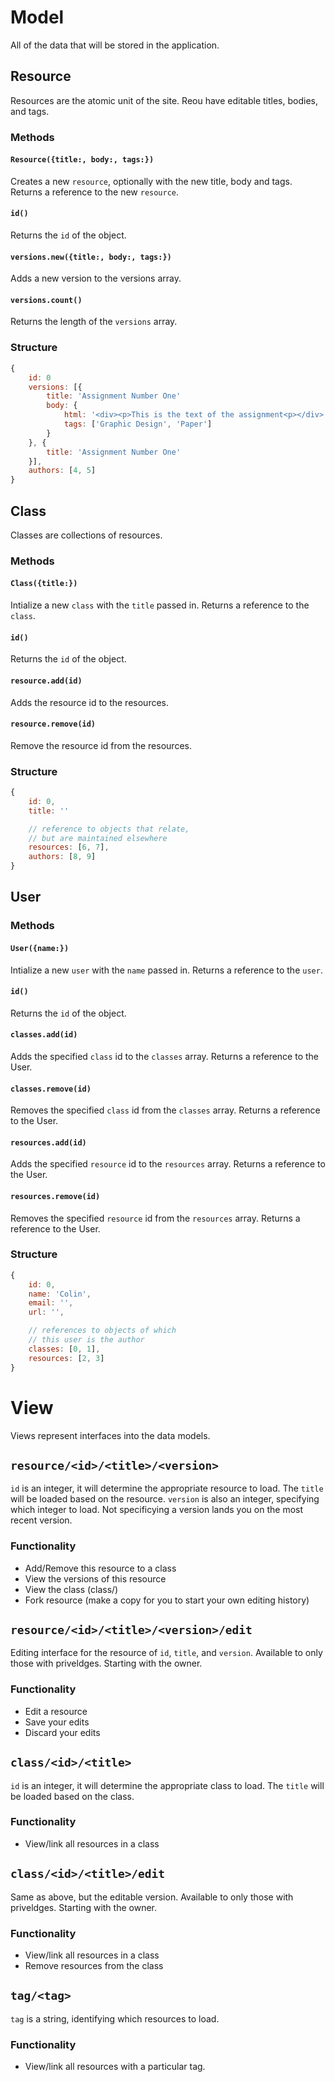 # Model

All of the data that will be stored in the application.

## Resource

Resources are the atomic unit of the site. Reou have editable titles, bodies, and tags.

### Methods

#### `Resource({title:, body:, tags:})`

Creates a new `resource`, optionally with the new title, body and tags.
Returns a reference to the new `resource`.

#### `id()`

Returns the `id` of the object.

#### `versions.new({title:, body:, tags:})`

Adds a new version to the versions array.

#### `versions.count()`

Returns the length of the `versions` array.


### Structure

```Javascript
{
    id: 0
    versions: [{
        title: 'Assignment Number One'
        body: {
            html: '<div><p>This is the text of the assignment<p></div>',
            tags: ['Graphic Design', 'Paper']
        }
    }, {
        title: 'Assignment Number One'
    }],
    authors: [4, 5]
}
```

## Class

Classes are collections of resources.

### Methods

#### `Class({title:})`

Intialize a new `class` with the `title` passed in.
Returns a reference to the `class`.

#### `id()`

Returns the `id` of the object.

#### `resource.add(id)`

Adds the resource id to the resources.

#### `resource.remove(id)`

Remove the resource id from the resources.

### Structure

```Javascript
{
    id: 0,
    title: ''

    // reference to objects that relate,
    // but are maintained elsewhere
    resources: [6, 7],
    authors: [8, 9]
}
```

## User

### Methods

#### `User({name:})`

Intialize a new `user` with the `name` passed in.
Returns a reference to the `user`.

#### `id()`

Returns the `id` of the object.

#### `classes.add(id)`

Adds the specified `class` id to the `classes` array.
Returns a reference to the User.

#### `classes.remove(id)`

Removes the specified `class` id from the `classes` array.
Returns a reference to the User.

#### `resources.add(id)`

Adds the specified `resource` id to the `resources` array.
Returns a reference to the User.

#### `resources.remove(id)`

Removes the specified `resource` id from the `resources` array.
Returns a reference to the User.

### Structure

```Javascript
{
    id: 0,
    name: 'Colin',
    email: '',
    url: '',

    // references to objects of which
    // this user is the author
    classes: [0, 1],
    resources: [2, 3]
}
```


# View

Views represent interfaces into the data models.

## `resource/<id>/<title>/<version>`

`id` is an integer, it will determine the appropriate resource to load. The `title` will be loaded based on the resource. `version` is also an integer, specifying which integer to load. Not specificying a version lands you on the most recent version.

### Functionality

- Add/Remove this resource to a class
- View the versions of this resource
- View the class (class/)
- Fork resource (make a copy for you to start your own editing history)

## `resource/<id>/<title>/<version>/edit`

Editing interface for the resource of `id`, `title`, and `version`. Available to only those with priveldges. Starting with the owner.

### Functionality

- Edit a resource
- Save your edits
- Discard your edits


## `class/<id>/<title>`

`id` is an integer, it will determine the appropriate class to load. The `title` will be loaded based on the class.

### Functionality

- View/link all resources in a class

## `class/<id>/<title>/edit`

Same as above, but the editable version. Available to only those with priveldges. Starting with the owner.

### Functionality

- View/link all resources in a class
- Remove resources from the class


## `tag/<tag>`

`tag` is a string, identifying which resources to load.

### Functionality

- View/link all resources with a particular tag.